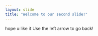 ```yaml
---
layout: slide
title: "Welcome to our second slide!"
---
```

hope u like it
Use the left arrow to go back!
